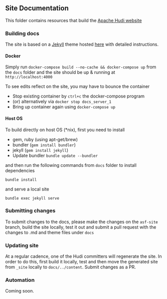 ## Site Documentation

This folder contains resources that build the [Apache Hudi website](https://hudi.apache.org)


### Building docs

The site is based on a [Jekyll](https://jekyllrb.com/) theme hosted [here](https://idratherbewriting.com/documentation-theme-jekyll/) with detailed instructions.

#### Docker

Simply run `docker-compose build --no-cache && docker-compose up` from the `docs` folder and the site should be up & running at `http://localhost:4000`

To see edits reflect on the site, you may have to bounce the container

 - Stop existing container by `ctrl+c` the docker-compose program
 - (or) alternatively via `docker stop docs_server_1`
 - Bring up container again using `docker-compose up`

#### Host OS

To build directly on host OS (\*nix), first you need to install

- gem, ruby (using apt-get/brew)
- bundler (`gem install bundler`)
- jekyll (`gem install jekyll`)
- Update bundler `bundle update --bundler`

and then run the following commands from `docs` folder to install dependencies

`bundle install`

and serve a local site

`bundle exec jekyll serve`

### Submitting changes

To submit changes to the docs, please make the changes on the `asf-site` branch, build the site locally, test it out and submit a pull request with the changes to .md and theme files under `docs`

### Updating site

At a regular cadence, one of the Hudi committers will regenerate the site. In order to do this, first build it locally, test and then move the generated site from `_site` locally to `docs/../content`. Submit changes as a PR.

### Automation
Coming soon.
